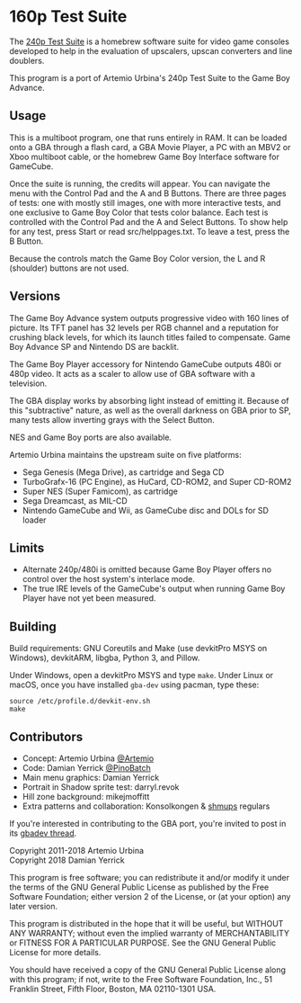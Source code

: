 160p Test Suite
===============

The [240p Test Suite] is a homebrew software suite for video game
consoles developed to help in the evaluation of upscalers, upscan
converters and line doublers.

This program is a port of Artemio Urbina's 240p Test Suite
to the Game Boy Advance.

[240p Test Suite]: http://junkerhq.net/xrgb/index.php/240p_test_suite

Usage
-----
This is a multiboot program, one that runs entirely in RAM.  It can
be loaded onto a GBA through a flash card, a GBA Movie Player, a PC
with an MBV2 or Xboo multiboot cable, or the homebrew Game Boy
Interface software for GameCube.

Once the suite is running, the credits will appear.  You can navigate
the menu with the Control Pad and the A and B Buttons.  There are
three pages of tests: one with mostly still images, one with more
interactive tests, and one exclusive to Game Boy Color that tests
color balance.  Each test is controlled with the Control Pad and the
A and Select Buttons.  To show help for any test, press Start or read
src/helppages.txt. To leave a test, press the B Button.

Because the controls match the Game Boy Color version, the L and R
(shoulder) buttons are not used.

Versions
--------
The Game Boy Advance system outputs progressive video with 160
lines of picture.  Its TFT panel has 32 levels per RGB channel
and a reputation for crushing black levels, for which its launch
titles failed to compensate.  Game Boy Advance SP and Nintendo DS
are backlit.

The Game Boy Player accessory for Nintendo GameCube outputs 480i
or 480p video.  It acts as a scaler to allow use of GBA software
with a television.

The GBA display works by absorbing light instead of emitting it.
Because of this "subtractive" nature, as well as the overall
darkness on GBA prior to SP, many tests allow inverting grays
with the Select Button.

NES and Game Boy ports are also available.

Artemio Urbina maintains the upstream suite on five platforms:

* Sega Genesis (Mega Drive), as cartridge and Sega CD
* TurboGrafx-16 (PC Engine), as HuCard, CD-ROM2, and Super CD-ROM2
* Super NES (Super Famicom), as cartridge
* Sega Dreamcast, as MIL-CD
* Nintendo GameCube and Wii, as GameCube disc and DOLs for SD loader

Limits
------
* Alternate 240p/480i is omitted because Game Boy Player offers
  no control over the host system's interlace mode.
* The true IRE levels of the GameCube's output when running Game Boy
  Player have not yet been measured.

Building
--------
Build requirements: GNU Coreutils and Make (use devkitPro MSYS on
Windows), devkitARM, libgba, Python 3, and Pillow.

Under Windows, open a devkitPro MSYS and type `make`.  Under Linux
or macOS, once you have installed `gba-dev` using pacman, type these:

    source /etc/profile.d/devkit-env.sh
    make

Contributors
------------
* Concept: Artemio Urbina [@Artemio]
* Code: Damian Yerrick [@PinoBatch]
* Main menu graphics: Damian Yerrick
* Portrait in Shadow sprite test: darryl.revok
* Hill zone background: mikejmoffitt
* Extra patterns and collaboration: Konsolkongen & [shmups] regulars

If you're interested in contributing to the GBA port, you're
invited to post in its [gbadev thread].

[@Artemio]: https://twitter.com/Artemio
[@PinoBatch]: https://twitter.com/PinoBatch
[shmups]: http://shmups.system11.org/
[gbadev thread]: http://forum.gbadev.org/viewtopic.php?t=18168

Copyright 2011-2018 Artemio Urbina  
Copyright 2018 Damian Yerrick

This program is free software; you can redistribute it and/or modify
it under the terms of the GNU General Public License as published by
the Free Software Foundation; either version 2 of the License, or
(at your option) any later version.

This program is distributed in the hope that it will be useful,
but WITHOUT ANY WARRANTY; without even the implied warranty of
MERCHANTABILITY or FITNESS FOR A PARTICULAR PURPOSE.  See the
GNU General Public License for more details.

You should have received a copy of the GNU General Public License along
with this program; if not, write to the Free Software Foundation, Inc.,
51 Franklin Street, Fifth Floor, Boston, MA 02110-1301 USA.
